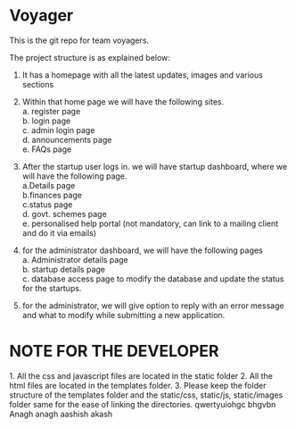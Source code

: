 # Voyager
This is the git repo for team voyagers. 


The project structure is as explained below:

1. It has a homepage with all the latest updates, images and various sections
2. Within that home page we will have the following sites.</br>
    a. register page</br>
    b. login page</br>
    c. admin login page</br>
    d. announcements page</br>
    e. FAQs page</br>

3. After the startup user logs in. we will have startup dashboard, where we will have the following page.</br>
    a.Details page </br>
    b.finances page </br>
    c.status page</br>
    d. govt. schemes page</br>
    e. personalised help portal (not mandatory, can link to a mailing client and do it via emails)</br>

4. for the administrator dashboard, we will have the following pages</br>
    a. Administrator details page</br>
    b. startup details page</br>
    c. database access page to modify the database and update the status for the startups.</br>


5. for the administrator, we will give option to reply with an error message and what to modify while submitting a new application.



<h1>NOTE FOR THE DEVELOPER</h1>
1. All the css and javascript files are located in the static folder
2. All the html files are located in the templates folder.
3. Please keep the folder structure of the templates folder and the static/css, static/js, static/images folder same for the ease of linking the directories.
qwertyuiohgc bhgvbn Anagh anagh aashish akash